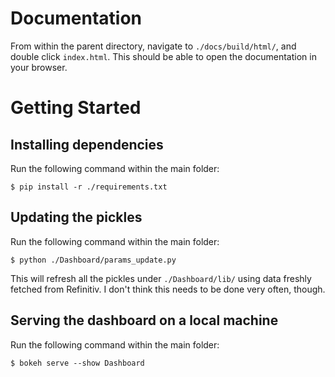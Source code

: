 # Documentation
From within the parent directory, navigate to `./docs/build/html/`, and double click `index.html`. This should be able to open the documentation in your browser.

# Getting Started
## Installing dependencies
Run the following command within the main folder:

```
$ pip install -r ./requirements.txt
```

## Updating the pickles
Run the following command within the main folder:

```
$ python ./Dashboard/params_update.py
```

This will refresh all the pickles under `./Dashboard/lib/` using data freshly fetched from Refinitiv. I don't think this needs to be done very often, though.

## Serving the dashboard on a local machine
Run the following command within the main folder:

```
$ bokeh serve --show Dashboard
```
